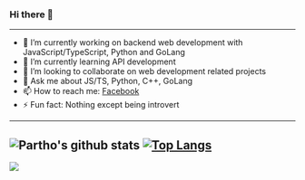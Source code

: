 ### Hi there 👋
---
- 🔭 I’m currently working on backend web development with JavaScript/TypeScript, Python and GoLang
- 🌱 I’m currently learning API development
- 👯 I’m looking to collaborate on web development related projects
- 💬 Ask me about JS/TS, Python, C++, GoLang
- 📫 How to reach me: [Facebook](https://web.facebook.com/TalkToPartho)
- ⚡ Fun fact: Nothing except being introvert
---

![Partho's github stats](https://github-readme-stats.vercel.app/api?username=ParthoKR&count_private=true&show_icons=true)
[![Top Langs](https://github-readme-stats.vercel.app/api/top-langs/?username=ParthoKR&langs_count=8&hide=html,css&layout=compact)](https://github.com/ParthoKR)
---
![](https://komarev.com/ghpvc/?username=ParthoKR&color=blue)
